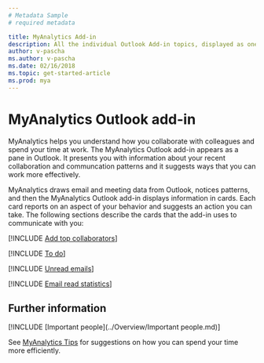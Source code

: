 ```yaml
---
# Metadata Sample
# required metadata

title: MyAnalytics Add-in
description: All the individual Outlook Add-in topics, displayed as one.
author: v-pascha
ms.author: v-pascha
ms.date: 02/16/2018
ms.topic: get-started-article
ms.prod: mya
---
```


# MyAnalytics Outlook add-in

MyAnalytics helps you understand how you collaborate with colleagues and spend your time at work. The MyAnalytics Outlook add-in appears as a pane in Outlook. It presents you with information about your recent collaboration and communcation patterns and it suggests ways that you can work more effectively.

MyAnalytics draws email and meeting data from Outlook, notices patterns, and then the MyAnalytics Outlook add-in displays information in cards. Each card reports on an aspect of your behavior and suggests an action you can take. The following sections describe the cards that the add-in uses to communicate with you:  

[!INCLUDE [Add top collaborators](MyA_Outlook_add_in/MyA_Add_in_Add_top_collab.md)]

[!INCLUDE [To do](MyA_Outlook_add_in/MyA_Add_in_To_do.md)]

[!INCLUDE [Unread emails](MyA_Outlook_add_in/MyA_Add_in_Unread_emails.md)]

[!INCLUDE [Email read statistics](MyA_Outlook_add_in/MyA_Add_in_Email_read_stats.md)]

## Further information

[!INCLUDE [Important people](../Overview/Important people.md)]

See [MyAnalytics Tips](../Overview/Tips.md) for suggestions on how you can spend your time more efficiently. 
